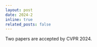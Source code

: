 ```yaml
---
layout: post
date: 2024-2
inline: true
related_posts: false
---
```


Two papers are accepted by CVPR 2024. 